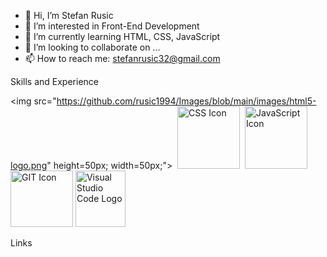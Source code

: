 - 👋 Hi, I’m Stefan Rusic
- 👀 I’m interested in Front-End Development
- 🌱 I’m currently learning HTML, CSS, JavaScript
- 💞️ I’m looking to collaborate on ...
- 📫 How to reach me: stefanrusic32@gmail.com

<!---
rusic1994/rusic1994 is a ✨ special ✨ repository because its `README.md` (this file) appears on your GitHub profile.
You can click the Preview link to take a look at your changes.
--->
Skills and Experience

<img src="https://github.com/rusic1994/Images/blob/main/images/html5-logo.png" height=50px; width=50px;">&nbsp;
<img src="https://github.com/rusic1994/Images/blob/main/images/css3-logo.png/" alt="CSS Icon" height="100px;" width="100px;">&nbsp;
<img src="https://github.com/rusic1994/Images/blob/main/images/javascript-logo.png" alt="JavaScript Icon" height="100px;" width="100px;">&nbsp;
<img src="https://github.com/rusic1994/Images/blob/main/images/git-logo.png" alt="GIT Icon" height="90px;" width="100px;">
<img src="https://github.com/rusic1994/Images/blob/main/images/vsc-logo.png" alt="Visual Studio Code Logo" height="90px;" width="80px;">&nbsp;


Links

